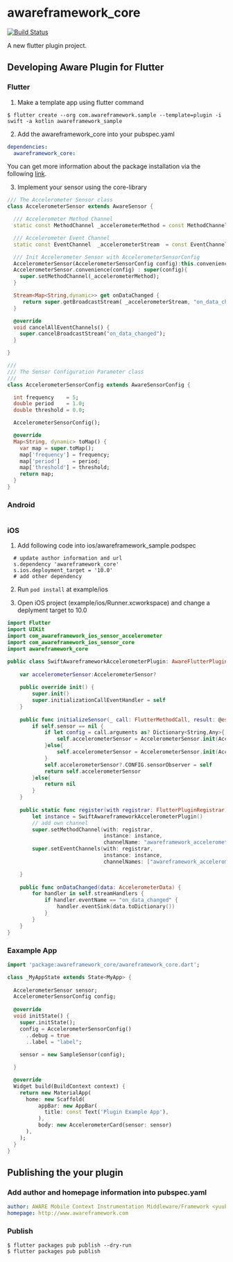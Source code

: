 # awareframework_core

[![Build Status](https://travis-ci.com/awareframework/awareframework_core.svg?branch=master)](https://travis-ci.com/awareframework/awareframework_core)

A new flutter plugin project.

## Developing Aware Plugin for Flutter

### Flutter

1. Make a template app using flutter command
```console
$ flutter create --org com.awareframework.sample --template=plugin -i swift -a kotlin awareframework_sample
```

2. Add the awareframework_core into your pubspec.yaml
```yaml
dependencies:
  awareframework_core:
```
You can get more information about the package installation via the following [link](https://flutter.io/docs/development/packages-and-plugins/using-packages).

3. Implement your sensor using the core-library
```dart
/// The Accelerometer Sensor class
class AccelerometerSensor extends AwareSensor {

  /// Accelerometer Method Channel
  static const MethodChannel _accelerometerMethod = const MethodChannel('awareframework_accelerometer/method');

  /// Accelerometer Event Channel
  static const EventChannel  _accelerometerStream  = const EventChannel('awareframework_accelerometer/event');

  /// Init Accelerometer Sensor with AccelerometerSensorConfig
  AccelerometerSensor(AccelerometerSensorConfig config):this.convenience(config);
  AccelerometerSensor.convenience(config) : super(config){
    super.setMethodChannel(_accelerometerMethod);
  }

  Stream<Map<String,dynamic>> get onDataChanged {
     return super.getBroadcastStream( _accelerometerStream, "on_data_changed").map((dynamic event) => Map<String,dynamic>.from(event));
  }

  @override
  void cancelAllEventChannels() {
    super.cancelBroadcastStream("on_data_changed");
  }

}

///
/// The Sensor Configuration Parameter class
///
class AccelerometerSensorConfig extends AwareSensorConfig {

  int frequency    = 5;
  double period    = 1.0;
  double threshold = 0.0;

  AccelerometerSensorConfig();

  @override
  Map<String, dynamic> toMap() {
    var map = super.toMap();
    map['frequency'] = frequency;
    map['period']    = period;
    map['threshold'] = threshold;
    return map;
  }
}

```

### Android
```kotlin

```

### iOS

1. Add following code into ios/awareframework_sample.podspec
```console
  # update author information and url
  s.dependency 'awareframework_core'
  s.ios.deployment_target = '10.0'
  # add other dependency
```
2. Run `pod install` at example/ios  

3. Open iOS project (example/ios/Runner.xcworkspace) and change a deplyment target to 10.0
```swift
import Flutter
import UIKit
import com_awareframework_ios_sensor_accelerometer
import com_awareframework_ios_sensor_core
import awareframework_core

public class SwiftAwareframeworkAccelerometerPlugin: AwareFlutterPluginCore, FlutterPlugin, AwareFlutterPluginSensorInitializationHandler, AccelerometerObserver{
        
    var accelerometerSensor:AccelerometerSensor?
    
    public override init() {
        super.init()
        super.initializationCallEventHandler = self
    }
    
    public func initializeSensor(_ call: FlutterMethodCall, result: @escaping FlutterResult) -> AwareSensor? {
        if self.sensor == nil {
            if let config = call.arguments as? Dictionary<String,Any>{
                self.accelerometerSensor = AccelerometerSensor.init(AccelerometerSensor.Config(config))
            }else{
                self.accelerometerSensor = AccelerometerSensor.init(AccelerometerSensor.Config())
            }
            self.accelerometerSensor?.CONFIG.sensorObserver = self
            return self.accelerometerSensor
        }else{
            return nil
        }
    }
    
    public static func register(with registrar: FlutterPluginRegistrar) {
        let instance = SwiftAwareframeworkAccelerometerPlugin()
        // add own channel
        super.setMethodChannel(with: registrar,
                               instance: instance,
                               channelName: "awareframework_accelerometer/method");
        super.setEventChannels(with: registrar,
                               instance: instance,
                               channelNames: ["awareframework_accelerometer/event"]);

    }
    
    public func onDataChanged(data: AccelerometerData) {
        for handler in self.streamHandlers {
            if handler.eventName == "on_data_changed" {
                handler.eventSink(data.toDictionary())
            }
        }
    }
}

```

### Eaxample App
```dart
import 'package:awareframework_core/awareframework_core.dart';

class _MyAppState extends State<MyApp> {
  
  AccelerometerSensor sensor;
  AccelerometerSensorConfig config;
    
  @override
  void initState() {
    super.initState();
    config = AccelerometerSensorConfig()
      ..debug = true
      ..label = "label";
    
    sensor = new SampleSensor(config);

  }

  @override
  Widget build(BuildContext context) {
    return new MaterialApp(
      home: new Scaffold(
          appBar: new AppBar(
            title: const Text('Plugin Example App'),
          ),
          body: new AccelerometerCard(sensor: sensor)
      ),
    );
  }
}

```

## Publishing the your plugin
### Add author and homepage information into pubspec.yaml
```yaml
author: AWARE Mobile Context Instrumentation Middleware/Framework <yuuki.nishiyama@oulu.fi>
homepage: http://www.awareframework.com
```

### Publish
```console
$ flutter packages pub publish --dry-run
$ flutter packages pub publish
```

